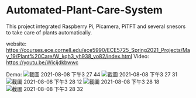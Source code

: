 # Automated-Plant-Care-System
This project integrated Raspberry Pi, Picamera, PiTFT and several snesors to take care of plants automatically.

website: <br /> https://courses.ece.cornell.edu/ece5990/ECE5725_Spring2021_Projects/May_19/Plant%20Care/W_kqh3_yh938_yo82/index.html
Video: <br /> https://youtu.be/Wicijdkbwwc

Demo:
![截圖 2021-08-08 下午3 27 44](https://user-images.githubusercontent.com/45225895/128624467-db4fcb8b-bc21-42ca-a9e7-22f78dca980a.png)
![截圖 2021-08-08 下午3 27 31](https://user-images.githubusercontent.com/45225895/128624472-66755144-13bf-4001-af13-e18086d96d73.png)
![截圖 2021-08-08 下午3 28 12](https://user-images.githubusercontent.com/45225895/128624473-a60dbc0c-0971-467e-a5a9-5726a4616f22.png)
![截圖 2021-08-08 下午3 28 18](https://user-images.githubusercontent.com/45225895/128624476-6dff0c4d-fa04-4ac1-8e72-6e2c8df845a8.png)
![截圖 2021-08-08 下午3 28 32](https://user-images.githubusercontent.com/45225895/128624481-131611f1-c103-40c7-aab5-c3c1a12f2a15.png)

